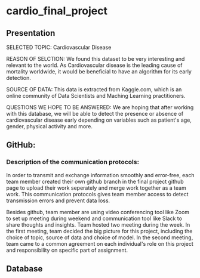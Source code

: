 # cardio_final_project

## Presentation
SELECTED TOPIC: Cardiovascular Disease

REASON OF SELCTION: We found this dataset to be very interesting and relevant to the world. As Cardiovascular disease is the leading cause of mortality worldwide, it would be beneficial to have an algorithm for its early detection.

SOURCE OF DATA: This data is extracted from Kaggle.com, which is an online community of Data Scientists and Maching Learning practitioners.

QUESTIONS WE HOPE TO BE ANSWERED: We are hoping that after working with this database, we will be able to detect the presence or absence of cardiovascular disease early depending on variables such as patient's age, gender, physical activity and more.

## GitHub:
### Description of the communication protocols: 
In order to transmit and exchange information smoothly and error-free, each team member created their own github branch in the final project github page to upload their work seperately and merge work together as a team work. This communication protocols gives team member access to detect transmission errors and prevent data loss. 

Besides github, team member are using video conferencing tool like Zoom to set up meeting during weekend and communication tool like Slack to share thoughts and insights. Team hosted two meeting during the week. In the first meeting, team decided the big picture for this project, including the choice of topic, source of data and choice of model. In the second meeting, team came to a common agreement on each individual's role on this project and responsibility on specific part of assignment.


## Database


